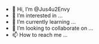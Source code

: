 - 👋 Hi, I’m @Jus4u2Envy
- 👀 I’m interested in ...
- 🌱 I’m currently learning ...
- 💞️ I’m looking to collaborate on ...
- 📫 How to reach me ...

<!---
Jus4u2Envy/Jus4u2Envy is a ✨ special ✨ repository because its `README.md` (this file) appears on your GitHub profile.
You can click the Preview link to take a look at your changes.
--->
